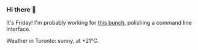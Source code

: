 ### Hi there :wave:

It's Friday! I'm probably working for [this bunch](https://github.com/kohofinancial), polishing a command line interface.

Weather in Toronto: sunny, at +21°C.
